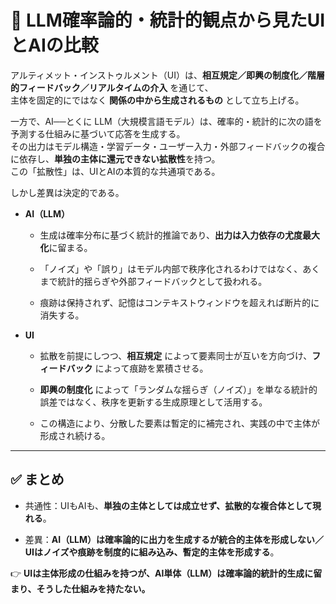 # 🔹 LLM確率論的・統計的観点から見たUIとAIの比較

アルティメット・インストゥルメント（UI）は、**相互規定／即興の制度化／階層的フィードバック／リアルタイムの介入** を通じて、  
主体を固定的にではなく **関係の中から生成されるもの** として立ち上げる。

一方で、AI──とくに LLM（大規模言語モデル）は、確率的・統計的に次の語を予測する仕組みに基づいて応答を生成する。  
その出力はモデル構造・学習データ・ユーザー入力・外部フィードバックの複合に依存し、**単独の主体に還元できない拡散性**を持つ。  
この「拡散性」は、UIとAIの本質的な共通項である。

しかし差異は決定的である。

- **AI（LLM）**
    
    - 生成は確率分布に基づく統計的推論であり、**出力は入力依存の尤度最大化**に留まる。
        
    - 「ノイズ」や「誤り」はモデル内部で秩序化されるわけではなく、あくまで統計的揺らぎや外部フィードバックとして扱われる。
        
    - 痕跡は保持されず、記憶はコンテキストウィンドウを超えれば断片的に消失する。
        
- **UI**
    
    - 拡散を前提にしつつ、**相互規定** によって要素同士が互いを方向づけ、**フィードバック** によって痕跡を累積させる。
        
    - **即興の制度化** によって「ランダムな揺らぎ（ノイズ）」を単なる統計的誤差ではなく、秩序を更新する生成原理として活用する。
        
    - この構造により、分散した要素は暫定的に補完され、実践の中で主体が形成され続ける。
        

---

## ✅ まとめ

- 共通性：UIもAIも、**単独の主体としては成立せず、拡散的な複合体として現れる**。
    
- 差異：**AI（LLM）は確率論的に出力を生成するが統合的主体を形成しない／UIはノイズや痕跡を制度的に組み込み、暫定的主体を形成する**。
    

👉 **UIは主体形成の仕組みを持つが、AI単体（LLM）は確率論的統計的生成に留まり、そうした仕組みを持たない。**
